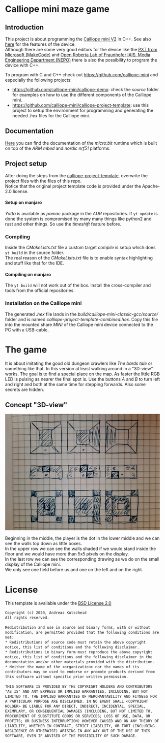 # Calliope mini maze game

## Introduction

This project is about programming the [Calliope mini V2](https://calliope-mini.github.io/v20/) in C++. See also [here](https://calliope.cc/en/calliope-mini/features) for the features of the device.  
Although there are some very good editors for the device like the [PXT from Microsoft (MakeCode)](https://makecode.calliope.cc/) and [Open Roberta Lab of Fraunhofer IAIS, Media Engineering Department (NEPO)](https://lab.open-roberta.org/) there is also the possibility to program the device with C++.  

To program with C and C++ check out https://github.com/calliope-mini and especially the following projects:  
- https://github.com/calliope-mini/calliope-demo: check the *source* folder for examples on how to use the different components of the Calliope mini.
- https://github.com/calliope-mini/calliope-project-template: use this project to setup the environment for programming and generating the needed *.hex* files for the Calliope mini.

## Documentation

[Here](https://lancaster-university.github.io/microbit-docs/) you can find the documentation of the *micro:bit* runtime which is built on top of the *ARM mbed* and *nordic nrf51* platforms.

## Project setup

After doing the steps from the [calliope-project-template](https://github.com/calliope-mini/calliope-project-template), overwrite the project files with the files of this repo.  
Notice that the original project template code is provided under the Apache-2.0 license.

#### Setup on manjaro

*Yotta* is available as *pamac* package in the *AUR* repositories. If `yt update` is done the system is compromised by many many things like python2 and rust and other things. So use the *timeshift* feature before.

### Compiling

Inside the *CMakeLists.txt* file a custom target *compile* is setup which does `yt build` in the source folder.  
The real reason of the *CMakeLists.txt* file is to enable syntax highlighting and stuff like that for the IDE.

#### Compiling on manjaro

The `yt build` will not work out of the box. Install the cross-compiler and tools from the official repositories.

### Installation on the Calliope mini

The generated *.hex* file lands in the *build/calliope-mini-classic-gcc/source/* folder and is named *calliope-project-template-combined.hex*. Copy this file into the mounted share *MINI* of the Calliope mini device connected to the PC with a USB-cable.

# The game

It is about imitating the good old dungeon crawlers like *The bards tale* or something like that. In this version at least walking around in a "3D-view" works. The goal is to find a special place on the map. As faster the little RGB LED is pulsing as nearer the final spot is. Use the buttons *A* and *B* to turn left and right and both at the same time for stepping forwards. Also some secrets are hidden.

## Concept "3D-view"

![](mini_maze_concept.png)

Beginning in the middle, the player is the dot in the lower middle and we can see the walls top down as little boxes.  
In the upper row we can see the walls shaded if we would stand inside the floor and we would have more than 5x5 pixels on the display.  
In the last row we can see the corresponding drawing as we do on the small display of the Calliope mini.  
We only see one field before us and one on the left and on the right.

# License

This template is available under the [BSD License 2.0](LICENSE)

```
Copyright (c) 2020, Andreas Kutscheid
All rights reserved.

Redistribution and use in source and binary forms, with or without
modification, are permitted provided that the following conditions are met:
* Redistributions of source code must retain the above copyright notice, this list of conditions and the following disclaimer.
* Redistributions in binary form must reproduce the above copyright notice, this list of conditions and the following disclaimer in the documentation and/or other materials provided with the distribution.
* Neither the name of the <organization> nor the names of its contributors may be used to endorse or promote products derived from this software without specific prior written permission.

THIS SOFTWARE IS PROVIDED BY THE COPYRIGHT HOLDERS AND CONTRIBUTORS "AS IS" AND ANY EXPRESS OR IMPLIED WARRANTIES, INCLUDING, BUT NOT LIMITED TO, THE IMPLIED WARRANTIES OF MERCHANTABILITY AND FITNESS FOR A PARTICULAR PURPOSE ARE DISCLAIMED. IN NO EVENT SHALL <COPYRIGHT HOLDER> BE LIABLE FOR ANY DIRECT, INDIRECT, INCIDENTAL, SPECIAL, EXEMPLARY, OR CONSEQUENTIAL DAMAGES (INCLUDING, BUT NOT LIMITED TO, PROCUREMENT OF SUBSTITUTE GOODS OR SERVICES; LOSS OF USE, DATA, OR PROFITS; OR BUSINESS INTERRUPTION) HOWEVER CAUSED AND ON ANY THEORY OF LIABILITY, WHETHER IN CONTRACT, STRICT LIABILITY, OR TORT (INCLUDING NEGLIGENCE OR OTHERWISE) ARISING IN ANY WAY OUT OF THE USE OF THIS SOFTWARE, EVEN IF ADVISED OF THE POSSIBILITY OF SUCH DAMAGE.
````



